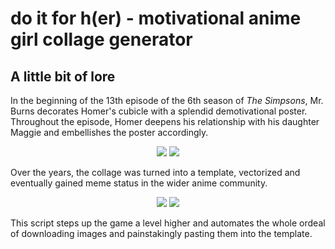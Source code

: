 # do it for h(er) - motivational anime girl collage generator

## A little bit of lore

In the beginning of the 13th episode of the 6th season of _The Simpsons_, Mr. Burns decorates Homer's cubicle with a splendid demotivational poster. Throughout the episode, Homer deepens his relationship with his daughter Maggie and embellishes the poster accordingly.

<p align="center">
<img src=http://i0.kym-cdn.com/photos/images/original/000/509/312/a1e.png>
<img src=http://i0.kym-cdn.com/photos/images/original/000/509/298/b62.jpg>
</p>

Over the years, the collage was turned into a template, vectorized and eventually gained meme status in the wider anime community.

<p align="center">
<img src=http://i0.kym-cdn.com/photos/images/newsfeed/000/509/329/176.png>
<img src=http://i0.kym-cdn.com/photos/images/newsfeed/001/130/384/ff7.jpg>
</p>

This script steps up the game a level higher and automates the whole ordeal of downloading images and painstakingly pasting them into the template.
